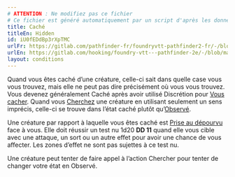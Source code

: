 ```yaml
---
# ATTENTION : Ne modifiez pas ce fichier
# Ce fichier est généré automatiquement par un script d'après les données du module Foundry VTT officiel et de sa traduction
title: Caché
titleEn: Hidden
id: iU0fEDdBp3rXpTMC
urlFr: https://gitlab.com/pathfinder-fr/foundryvtt-pathfinder2-fr/-/blob/master/data/conditionitems/iU0fEDdBp3rXpTMC.htm
urlEn: https://gitlab.com/hooking/foundry-vtt---pathfinder-2e/-/blob/master/packs/data/conditionitems.db/hidden.json
layout: conditions
---
```

Quand vous êtes caché d’une créature, celle-ci sait dans quelle case vous vous trouvez, mais elle ne peut pas dire précisément où vous vous trouvez. Vous devenez généralement Caché après avoir utilisé Discrétion pour [Vous cacher](../actions/se-cacher.html). Quand vous [Cherchez](../actions/chercher.html) une créature en utilisant seulement un sens imprécis, celle-ci se trouve dans l’état caché plutôt qu’[Observé](observé.html).

Une créature par rapport à laquelle vous êtes caché est [Prise au dépourvu](pris-au-dépourvu.html) face à vous. Elle doit réussir un test nu <a class="inline-roll roll" title="test nu DD 11" data-mode="roll" data-flavor="test nu DD 11" data-formula="1d20"><i class="fas fa-dice-d20"></i> 1d20</a> **DD 11** quand elle vous cible avec une attaque, un sort ou un autre effet pour avoir une chance de vous affecter. Les zones d’effet ne sont pas sujettes à ce test nu.

Une créature peut tenter de faire appel à l’action Chercher pour tenter de changer votre état en Observé.
